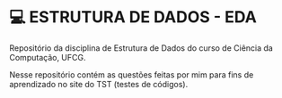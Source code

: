 # 💻 ESTRUTURA DE DADOS - EDA

Repositório da disciplina de Estrutura de Dados do curso de Ciência da Computação, UFCG.

Nesse repositório contém as questões feitas por mim para fins de aprendizado no site do TST (testes de códigos).
